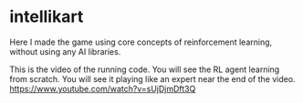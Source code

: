 # intellikart


Here I made the game using core concepts of reinforcement learning, without using any AI libraries.

This is the video of the running code. You will see the RL agent learning from scratch. You will see it playing like an expert near the end of the video. 
https://www.youtube.com/watch?v=sUjDjmDft3Q


